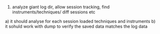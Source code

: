 1) analyze giant log dir, allow session tracking, find instruments/techniques/ diff sessions etc

a) it should analyse for each session loaded techniques and instruments
b) it sohuld work with dump to verify the saved data matches the log data
